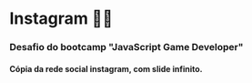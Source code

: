 # Instagram 👨‍💻

### Desafio do bootcamp "JavaScript Game Developer"

#### Cópia da rede social instagram, com slide infinito.
